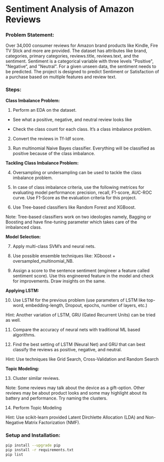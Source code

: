 # Sentiment Analysis of Amazon Reviews


### Problem Statement:

Over 34,000 consumer reviews for Amazon brand products like Kindle, Fire TV Stick and more are provided.
The dataset has attributes like brand, categories, primary categories, reviews.title, reviews.text, and the sentiment. Sentiment is a categorical variable with three levels "Positive", "Negative“, and "Neutral". For a given unseen data, the sentiment needs to be predicted. The project is designed to predict Sentiment or Satisfaction of a purchase based on multiple features and review text.<br>

### Steps:

<b>Class Imbalance Problem:</b>

1. Perform an EDA on the dataset.

- See what a positive, negative, and neutral review looks like

- Check the class count for each class. It’s a class imbalance problem.

2. Convert the reviews in Tf-Idf score.

3. Run multinomial Naive Bayes classifier. Everything will be classified as positive because of the class imbalance.

<b>Tackling Class Imbalance Problem:</b>

4. Oversampling or undersampling can be used to tackle the class imbalance problem.

5. In case of class imbalance criteria, use the following metrices for evaluating model performance: precision, recall, F1-score, AUC-ROC curve. Use F1-Score as the evaluation criteria for this project.

6. Use Tree-based classifiers like Random Forest and XGBoost.

Note: Tree-based classifiers work on two ideologies namely, Bagging or Boosting and have fine-tuning parameter which takes care of the imbalanced class.

<b>Model Selection:</b>

7. Apply multi-class SVM’s and neural nets.

8. Use possible ensemble techniques like: XGboost + oversampled_multinomial_NB.

9. Assign a score to the sentence sentiment (engineer a feature called sentiment score). Use this engineered feature in the model and check for improvements. Draw insights on the same.

<b>Applying LSTM:</b>

10. Use LSTM for the previous problem (use parameters of LSTM like top-word, embedding-length, Dropout, epochs, number of layers, etc.)

Hint: Another variation of LSTM, GRU (Gated Recurrent Units) can be tried as well.

11. Compare the accuracy of neural nets with traditional ML based algorithms.

12. Find the best setting of LSTM (Neural Net) and GRU that can best classify the reviews as positive, negative, and neutral.

Hint: Use techniques like Grid Search, Cross-Validation and Random Search

<b> Topic Modeling:</b>

13. Cluster similar reviews.

Note: Some reviews may talk about the device as a gift-option. Other reviews may be about product looks and some may highlight about its battery and performance. Try naming the clusters.

14. Perform Topic Modeling

Hint: Use scikit-learn provided Latent Dirchlette Allocation (LDA) and Non-Negative Matrix Factorization (NMF).<br>

### Setup and Installation:
```bash
pip install --upgrade pip
pip install -r requirements.txt
pip list
```
